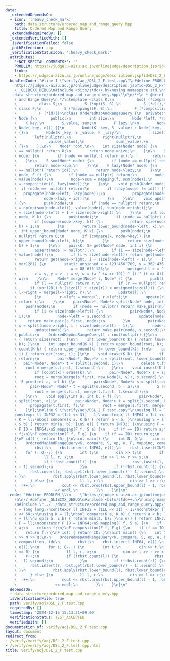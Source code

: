 ```yaml
---
data:
  _extendedDependsOn:
  - icon: ':heavy_check_mark:'
    path: data_structure/ordered_map_and_range_query.hpp
    title: Ordered Map and Range Query
  _extendedRequiredBy: []
  _extendedVerifiedWith: []
  _isVerificationFailed: false
  _pathExtension: cpp
  _verificationStatusIcon: ':heavy_check_mark:'
  attributes:
    '*NOT_SPECIAL_COMMENTS*': ''
    PROBLEM: https://judge.u-aizu.ac.jp/onlinejudge/description.jsp?id=DSL_2_F
    links:
    - https://judge.u-aizu.ac.jp/onlinejudge/description.jsp?id=DSL_2_F
  bundledCode: "#line 1 \"verify/aoj/DSL_2_F.test.cpp\"\n#define PROBLEM \\\n    \"\
    https://judge.u-aizu.ac.jp/onlinejudge/description.jsp?id=DSL_2_F\"\n\n// #define\
    \ _GLIBCXX_DEBUG\n#include <bits/stdc++.h>\nusing namespace std;\n\n#line 2 \"\
    data_structure/ordered_map_and_range_query.hpp\"\n\n/**\n * @brief Ordered Map\
    \ and Range Query\n */\ntemplate <class K,\n          bool (*compare)(K, K),\n\
    \          class S,\n          S (*op)(S, S),\n          S (*e)(),\n         \
    \ class F,\n          S (*mapping)(F, S),\n          F (*composition)(F, F),\n\
    \          F (*id)()>\nclass OrderedMapAndRangeQuery {\n  private:\n    class\
    \ Node {\n      public:\n        int size;\n        Node *left, *right;\n    \
    \    K key;\n        S value, sum;\n        F lazy;\n\n        Node(K _key) :\
    \ Node(_key, e()) {}\n        Node(K _key, S _value) : Node(_key, _value, id())\
    \ {}\n        Node(K _key, S _value, F _lazy)\n            : size(1),\n      \
    \        left(nullptr),\n              right(nullptr),\n              key(_key),\n\
    \              value(_value),\n              sum(_value),\n              lazy(_lazy)\
    \ {}\n    };\n\n    Node* root;\n\n    int size(Node* node) {\n        if (node\
    \ == nullptr) return 0;\n        return node->size;\n    }\n\n    S value(Node*\
    \ node) {\n        if (node == nullptr) return e();\n        return node->value;\n\
    \    }\n\n    S sum(Node* node) {\n        if (node == nullptr) return e();\n\
    \        return node->sum;\n    }\n\n    F lazy(Node* node) {\n        if (node\
    \ == nullptr) return id();\n        return node->lazy;\n    }\n\n    void propagate(Node*\
    \ node, F f) {\n        if (node == nullptr) return;\n        node->value = mapping(f,\
    \ value(node));\n        node->sum = mapping(f, sum(node));\n        node->lazy\
    \ = composition(f, lazy(node));\n    }\n\n    void push(Node* node) {\n      \
    \  if (node == nullptr) return;\n        if (lazy(node) != id()) {\n         \
    \   propagate(node->left, lazy(node));\n            propagate(node->right, lazy(node));\n\
    \            node->lazy = id();\n        }\n    }\n\n    void update(Node* node)\
    \ {\n        push(node);\n        if (node == nullptr) return;\n        node->sum\
    \ = op(op(sum(node->left), value(node)), sum(node->right));\n        node->size\
    \ = size(node->left) + 1 + size(node->right);\n    }\n\n    int lower_bound(Node*\
    \ node, K k) {\n        push(node);\n        if (node == nullptr) return 0;\n\
    \        if (compare(node->key, k)) {\n            return size(node->left) + lower_bound(node->right,\
    \ k) + 1;\n        }\n        return lower_bound(node->left, k);\n    }\n\n  \
    \  int upper_bound(Node* node, K k) {\n        push(node);\n        if (node ==\
    \ nullptr) return 0;\n        if (compare(k, node->key)) {\n            return\
    \ upper_bound(node->left, k);\n        }\n        return size(node->left) + upper_bound(node->right,\
    \ k) + 1;\n    }\n\n    pair<K, S> get(Node* node, int i) {\n        push(node);\n\
    \        assert(node != nullptr);\n        if (i == size(node->left)) return make_pair(node->key,\
    \ value(node));\n        if (i < size(node->left)) return get(node->left, i);\n\
    \        return get(node->right, i - size(node->left) - 1);\n    }\n\n    unsigned\
    \ xor128() {\n        static unsigned x = 123'456'789, y = 362'436'069, z = 521'288'629,\n\
    \                        w = 88'675'123;\n        unsigned t = x ^ (x << 11);\n\
    \        x = y, y = z, z = w, w = (w ^ (w >> 19)) ^ (t ^ (t >> 8));\n        return\
    \ w;\n    }\n\n    Node* merge(Node* l, Node* r) {\n        push(l), push(r);\n\
    \        if (l == nullptr) return r;\n        if (r == nullptr) return l;\n  \
    \      if (xor128() % (size(l) + size(r)) < unsigned(size(l))) {\n           \
    \ l->right = merge(l->right, r);\n            update(l);\n            return l;\n\
    \        }\n        r->left = merge(l, r->left);\n        update(r);\n       \
    \ return r;\n    }\n\n    pair<Node*, Node*> split(Node* node, int i) {\n    \
    \    push(node);\n        if (node == nullptr) return make_pair(nullptr, nullptr);\n\
    \        if (i <= size(node->left)) {\n            pair<Node*, Node*> s = split(node->left,\
    \ i);\n            node->left = s.second;\n            update(node);\n       \
    \     return make_pair(s.first, node);\n        }\n        pair<Node*, Node*>\
    \ s = split(node->right, i - size(node->left) - 1);\n        node->right = s.first;\n\
    \        update(node);\n        return make_pair(node, s.second);\n    }\n\n \
    \ public:\n    OrderedMapAndRangeQuery() : root(nullptr) {}\n\n    int size()\
    \ { return size(root); }\n\n    int lower_bound(K k) { return lower_bound(root,\
    \ k); }\n\n    int upper_bound(K k) { return upper_bound(root, k); }\n\n    bool\
    \ count(K k) { return upper_bound(k) != lower_bound(k); }\n\n    pair<K, S> get(int\
    \ i) { return get(root, i); }\n\n    void erase(K k) {\n        if (!count(k))\
    \ return;\n        pair<Node*, Node*> s = split(root, lower_bound(k));\n     \
    \   pair<Node*, Node*> t = split(s.second, 1);\n        delete t.first;\n    \
    \    root = merge(s.first, t.second);\n    }\n\n    void insert(K k, S v) {\n\
    \        if (count(k)) erase(k);\n        pair<Node*, Node*> s = split(root, lower_bound(k));\n\
    \        root = merge(merge(s.first, new Node(k, v)), s.second);\n    }\n\n  \
    \  S prod(int a, int b) {\n        pair<Node*, Node*> s = split(root, a);\n  \
    \      pair<Node*, Node*> t = split(s.second, b - a);\n        S res = sum(t.first);\n\
    \        root = merge(s.first, merge(t.first, t.second));\n        return res;\n\
    \    }\n\n    void apply(int a, int b, F f) {\n        pair<Node*, Node*> s =\
    \ split(root, a);\n        pair<Node*, Node*> t = split(s.second, b - a);\n  \
    \      propagate(t.first, f);\n        root = merge(s.first, merge(t.first, t.second));\n\
    \    }\n};\n#line 9 \"verify/aoj/DSL_2_F.test.cpp\"\n\nusing ll = long long;\n\
    constexpr ll INF32 = (1LL << 31) - 1;\nconstexpr ll INF64 = 1LL << 60;\n\nusing\
    \ K = ll;\nbool compare(K a, K b) { return a < b; }\n\nusing S = ll;\nS op(S a,\
    \ S b) { return min(a, b); }\nS e() { return INF32; }\n\nusing F = ll;\nconstexpr\
    \ F ID = INF64;\nS mapping(F f, S a) {\n    if (f == ID) return a;\n    return\
    \ f;\n}\nF composition(F f, F g) {\n    if (f == ID) return g;\n    return f;\n\
    }\nF id() { return ID; }\n\nint main() {\n    int N, Q;\n    cin >> N >> Q;\n\n\
    \    OrderedMapAndRangeQuery<K, compare, S, op, e, F, mapping, composition, id>\n\
    \        rbst;\n    rbst.insert(-INF64, e());\n    rbst.insert(INF64, e());\n\n\
    \    for (; Q--;) {\n        int t;\n        cin >> t;\n        if (t == 0) {\n\
    \            ll l, r, x;\n            cin >> l >> r >> x;\n            r++;\n\
    \            if (!rbst.count(l)) {\n                rbst.insert(l, rbst.get(rbst.lower_bound(l)\
    \ - 1).second);\n            }\n            if (!rbst.count(r)) {\n          \
    \      rbst.insert(r, rbst.get(rbst.lower_bound(r) - 1).second);\n           \
    \ }\n            rbst.apply(rbst.lower_bound(l), rbst.lower_bound(r), x);\n  \
    \      } else {\n            ll l, r;\n            cin >> l >> r;\n          \
    \  r++;\n            cout << rbst.prod(rbst.upper_bound(l) - 1, rbst.lower_bound(r))\n\
    \                 << endl;\n        }\n    }\n}\n"
  code: "#define PROBLEM \\\n    \"https://judge.u-aizu.ac.jp/onlinejudge/description.jsp?id=DSL_2_F\"\
    \n\n// #define _GLIBCXX_DEBUG\n#include <bits/stdc++.h>\nusing namespace std;\n\
    \n#include \"../../data_structure/ordered_map_and_range_query.hpp\"\n\nusing ll\
    \ = long long;\nconstexpr ll INF32 = (1LL << 31) - 1;\nconstexpr ll INF64 = 1LL\
    \ << 60;\n\nusing K = ll;\nbool compare(K a, K b) { return a < b; }\n\nusing S\
    \ = ll;\nS op(S a, S b) { return min(a, b); }\nS e() { return INF32; }\n\nusing\
    \ F = ll;\nconstexpr F ID = INF64;\nS mapping(F f, S a) {\n    if (f == ID) return\
    \ a;\n    return f;\n}\nF composition(F f, F g) {\n    if (f == ID) return g;\n\
    \    return f;\n}\nF id() { return ID; }\n\nint main() {\n    int N, Q;\n    cin\
    \ >> N >> Q;\n\n    OrderedMapAndRangeQuery<K, compare, S, op, e, F, mapping,\
    \ composition, id>\n        rbst;\n    rbst.insert(-INF64, e());\n    rbst.insert(INF64,\
    \ e());\n\n    for (; Q--;) {\n        int t;\n        cin >> t;\n        if (t\
    \ == 0) {\n            ll l, r, x;\n            cin >> l >> r >> x;\n        \
    \    r++;\n            if (!rbst.count(l)) {\n                rbst.insert(l, rbst.get(rbst.lower_bound(l)\
    \ - 1).second);\n            }\n            if (!rbst.count(r)) {\n          \
    \      rbst.insert(r, rbst.get(rbst.lower_bound(r) - 1).second);\n           \
    \ }\n            rbst.apply(rbst.lower_bound(l), rbst.lower_bound(r), x);\n  \
    \      } else {\n            ll l, r;\n            cin >> l >> r;\n          \
    \  r++;\n            cout << rbst.prod(rbst.upper_bound(l) - 1, rbst.lower_bound(r))\n\
    \                 << endl;\n        }\n    }\n}\n"
  dependsOn:
  - data_structure/ordered_map_and_range_query.hpp
  isVerificationFile: true
  path: verify/aoj/DSL_2_F.test.cpp
  requiredBy: []
  timestamp: '2024-12-15 15:13:21+09:00'
  verificationStatus: TEST_ACCEPTED
  verifiedWith: []
documentation_of: verify/aoj/DSL_2_F.test.cpp
layout: document
redirect_from:
- /verify/verify/aoj/DSL_2_F.test.cpp
- /verify/verify/aoj/DSL_2_F.test.cpp.html
title: verify/aoj/DSL_2_F.test.cpp
---
```

